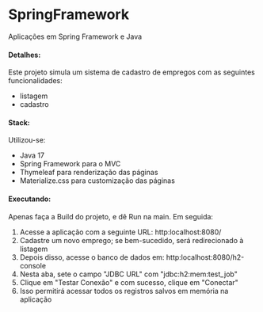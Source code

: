# SpringFramework
Aplicações em Spring Framework e Java 

#### Detalhes:
Este projeto simula um sistema de cadastro de empregos com as seguintes funcionalidades: 
- listagem
- cadastro

#### Stack:
Utilizou-se:
- Java 17
- Spring Framework para o MVC
- Thymeleaf para renderização das páginas
- Materialize.css para customização das páginas

#### Executando:
Apenas faça a Build do projeto, e dê Run na main. Em seguida:
1. Acesse a aplicação com a seguinte URL: http:localhost:8080/
2. Cadastre um novo emprego; se bem-sucedido, será redirecionado à listagem
3. Depois disso, acesse o banco de dados em: http:localhost:8080/h2-console
4. Nesta aba, sete o campo "JDBC URL" com "jdbc:h2:mem:test_job"
5. Clique em "Testar Conexão" e com sucesso, clique em "Conectar"
6. Isso permitirá acessar todos os registros salvos em memória na aplicação
